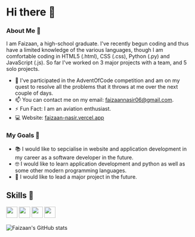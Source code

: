 # Hi there 👋
### About Me 🤘
I am Faizaan, a high-school graduate. I've recently begun coding and thus have a limited knowledge of the various languages, though I am comfortable coding in HTML5 (.html), CSS (.css), Python (.py) and JavaScript (.js). So far I've worked on 3 major projects with a team, and 5 solo projects.
- 🔬 I've participated in the AdventOfCode competition and am on my quest to resolve all the problems that it throws at me over the next couple of days.
- 📫 You can contact me on my email: faizaannasir06@gmail.com. 
- ⚡ Fun Fact: I am an aviation enthusiast.
- 💻 Website: [faizaan-nasir.vercel.app](faizaan-nasir.vercel.app)

### My Goals 🔭
- 📚 I would like to sepcialise in website and application development in my career as a software developer in the future. 
- 🤓 I would like to learn application development and python as well as some other modern programming languages. 
- 👑 I would like to lead a major project in the future. 

## Skills 🎯
<img src="https://img.shields.io/badge/python-3670A0?style=for-the-badge&logo=python&logoColor=ffdd54" style="margin-bottom: 4px;" height="30px"> <img src="https://img.shields.io/badge/html5-%23E34F26.svg?style=for-the-badge&logo=html5&logoColor=white" style="margin-bottom: 4px;" height="30px"> <img src="https://img.shields.io/badge/css3-%231572B6.svg?style=for-the-badge&logo=css3&logoColor=white" style="margin-bottom: 4px;" height="30px"> <img src="https://img.shields.io/badge/JavaScript-323330?style=for-the-badge&logo=javascript&logoColor=F7DF1E" style="margin-bottom: 4px;" height="30px"> 

![Faizaan's GitHub stats](https://github-readme-stats.vercel.app/api?username=Faizaan-Nasir)

